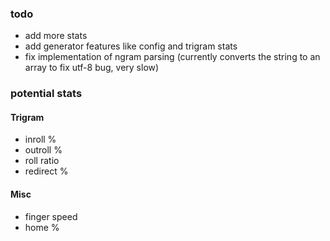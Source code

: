 ### todo
- add more stats
- add generator features like config and trigram stats
- fix implementation of ngram parsing (currently converts the string to an array to fix utf-8 bug, very slow)

### potential stats

#### Trigram
- inroll %
- outroll %
- roll ratio
- redirect %

#### Misc
- finger speed
- home %
